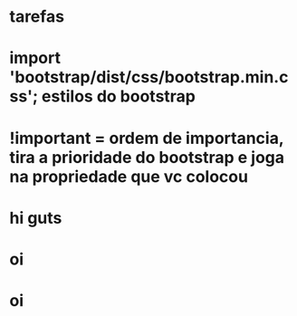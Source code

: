 # tarefas 


# import 'bootstrap/dist/css/bootstrap.min.css'; estilos do bootstrap
# !important = ordem de importancia, tira a prioridade do bootstrap e joga na propriedade que vc colocou
# hi guts
# oi
# oi